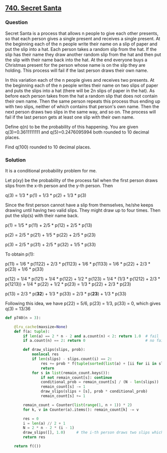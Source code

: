 ## **[740. Secret Santa](https://projecteuler.net/problem=740)**

### Question
Secret Santa is a process that allows n people to give each other presents, so that each person gives a single present and receives a single present. At the beginning each of the n people write their name on a slip of paper and put the slip into a hat. Each person takes a random slip from the hat. If the slip has their name they draw another random slip from the hat and then put the slip with their name back into the hat. At the end everyone buys a Christmas present for the person whose name is on the slip they are holding. This process will fail if the last person draws their own name.

In this variation each of the n people gives and receives two presents. At the beginning each of the n people writes their name on two slips of paper and puts the slips into a hat (there will be 2n slips of paper in the hat). As before each person takes from the hat a random slip that does not contain their own name. Then the same person repeats this process thus ending up with two slips, neither of which contains that person's own name. Then the next person draws two slips in the same way, and so on. The process will fail if the last person gets at least one slip with their own name.

Define q(n) to be the probability of this happening. You are given q(3)=0.3611111111 and q(5)=0.2476095994 both rounded to 10 decimal places.

Find q(100) rounded to 10 decimal places.

### Solution

It is a conditional probability problem for me. 

Let p(xy) be the probability of the process fail when the first person draws slips from the x-th person and the y-th person. Then 

q(3) = 1/3 * p(1) + 1/3 * p(2) + 1/3 * p(3)

Since the first person cannot have a slip from themselves, he/she keeps drawing until having two valid slips. They might draw up to four times. Then put the slip(s) with their name back.

p(1) = 1/5 * p(11) + 2/5 * p(12) + 2/5 * p(13)

p(2) = 2/5 * p(21) + 1/5 * p(22) + 2/5 * p(23)

p(3) = 2/5 * p(31) + 2/5 * p(32) + 1/5 * p(33)

To obtain p(1): 

p(11) = 1/6 * p(1122) + 2/3 * p(1123) + 1/6 * p(1133) = 1/6 * p(22) + 2/3 * p(23) + 1/6 * p(33) 

p(12) = 1/4 * p(121) + 1/4 * p(122) + 1/2 * p(123) = 1/4 * (1/3 * p(1212) + 2/3 * p(1213)) + 1/4 * p(22) + 1/2 * p(23) = 1/3 * p(22) + 2/3 * p(23)

p(13) = 2/3 * p(**32**) + 1/3 * p(33) = 2/3 * p(**23**) + 1/3 * p(33)

Following this idea, we have p(22) = 5/6, p(23) = 1/3, p(33) = 0, which gives q(3) = 13/36

```python
def p740(n = 3):

    @lru_cache(maxsize=None)
    def f(a: tuple):
        if len(a) == 2 * n - 2 and a.count(n) < 2: return 1.0  # fail
        if a.count(n) == 2: return 0                           # no fail

        def draw_slips(slips, prob):
            nonlocal res
            if len(slips) - slips.count(i) == 2:
                res += prob * f(tuple(sorted(list(a) + [ii for ii in slips if ii != i])))
                return
            for s in list(remain_count.keys()):
                if not remain_count[s]: continue
                conditional_prob = remain_count[s] / (N - len(slips))
                remain_count[s] -= 1
                draw_slips(slips + [s], prob * conditional_prob)
                remain_count[s] += 1

        remain_count = Counter(list(range(1, n + 1)) * 2)
        for k, v in Counter(a).items(): remain_count[k] -= v

        res = 0
        i = len(a) // 2 + 1
        N = 2 * n - 2 * (i - 1)
        draw_slips([], 1.0)     # the i-th person draws two slips which cannot be i
        return res

    return f(())
```


